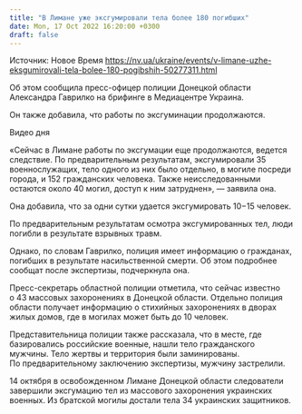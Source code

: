 ```yaml
---
title: "В Лимане уже эксгумировали тела более 180 погибших"
date: Mon, 17 Oct 2022 16:20:00 +0300
draft: false
---
```

Источник: Новое Время https://nv.ua/ukraine/events/v-limane-uzhe-eksgumirovali-tela-bolee-180-pogibshih-50277311.html


 Об этом сообщила пресс-офицер полиции Донецкой области Александра Гаврилко на брифинге в Медиацентре Украина.

Он также добавила, что работы по эксгуминации продолжаются.

 Видео дня   

«Сейчас в Лимане работы по эксгумации еще продолжаются, ведется следствие. По предварительным результатам, эксгумировали 35 военнослужащих, тело одного из них было отдельно, в могиле посреди города, и 152 гражданских человека. Также неисследованными остаются около 40 могил, доступ к ним затруднен», — заявила она.

Она добавила, что за одни сутки удается эксгумировать 10−15 человек.

По предварительным результатам осмотра эксгумированных тел, люди погибли в результате взрывных травм.

Однако, по словам Гаврилко, полиция имеет информацию о гражданах, погибших в результате насильственной смерти. Об этом подробнее сообщат после экспертизы, подчеркнула она.

Пресс-секретарь областной полиции отметила, что сейчас известно о 43 массовых захоронениях в Донецкой области. Отдельно полиция области получает информацию о стихийных захоронениях в дворах жилых домов, где в могилах может быть до 10 человек.

Представительница полиции также рассказала, что в месте, где базировались российские военные, нашли тело гражданского мужчины. Тело жертвы и территория были заминированы. По предварительному заключению экспертизы, мужчину застрелили.

14 октября в освобожденном Лимане Донецкой области следователи завершили эксгумацию тел из массового захоронения украинских военных. Из братской могилы достали тела 34 украинских защитников.
